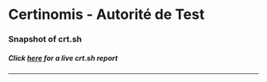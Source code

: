 # Certinomis - Autorité de Test
### Snapshot of crt.sh
##### Click [here](https://crt.sh/?q=E8C356D8706BEBF8B91FF10B3BA045F7879B8D4FA91594A952FC762FD1892099) for a live crt.sh report

---
